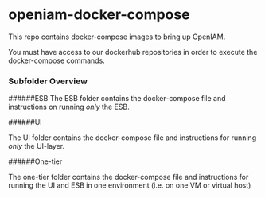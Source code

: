 # openiam-docker-compose
This repo contains docker-compose images to bring up OpenIAM.

You must have access to our dockerhub repositories in order to execute the docker-compose commands.

### Subfolder Overview


######ESB
The ESB folder contains the docker-compose file and instructions on running *only* the ESB.

######UI

The UI folder contains the docker-compose file and instructions for running *only* the UI-layer.


######One-tier

The one-tier folder contains the docker-compose file and instructions for running the UI and ESB in one environment (i.e. on one VM or virtual host)




